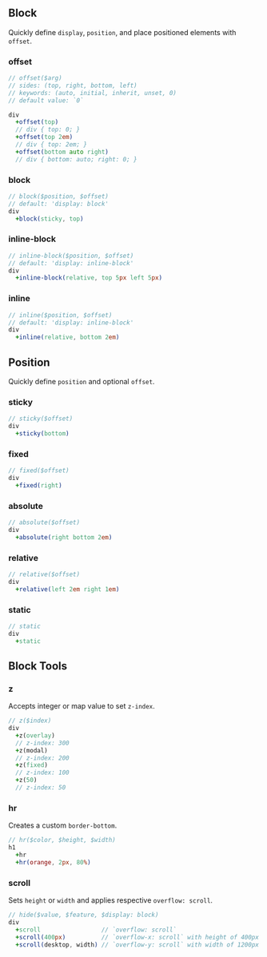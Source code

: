 ## Block
Quickly define `display`, `position`, and place positioned elements with `offset`.

### offset
```sass
// offset($arg)
// sides: (top, right, bottom, left)
// keywords: (auto, initial, inherit, unset, 0)
// default value: `0`

div
  +offset(top)
  // div { top: 0; }
  +offset(top 2em)
  // div { top: 2em; }
  +offset(bottom auto right)
  // div { bottom: auto; right: 0; }
```

### block
```sass
// block($position, $offset)
// default: 'display: block'
div
  +block(sticky, top)
```

### inline-block
```sass
// inline-block($position, $offset)
// default: 'display: inline-block'
div
  +inline-block(relative, top 5px left 5px)
```

### inline
```sass
// inline($position, $offset)
// default: 'display: inline-block'
div
  +inline(relative, bottom 2em)
```

## Position
Quickly define `position` and optional `offset`.

### sticky
```sass
// sticky($offset)
div
  +sticky(bottom)
```

### fixed
```sass
// fixed($offset)
div
  +fixed(right)
```

### absolute
```sass
// absolute($offset)
div
  +absolute(right bottom 2em)
```

### relative
```sass
// relative($offset)
div
  +relative(left 2em right 1em)
```

### static
```sass
// static
div
  +static
```

## Block Tools

### z
Accepts integer or map value to set `z-index`.
```sass
// z($index)
div
  +z(overlay)
  // z-index: 300
  +z(modal)
  // z-index: 200
  +z(fixed)
  // z-index: 100
  +z(50)
  // z-index: 50
```

### hr
Creates a custom `border-bottom`.
```sass
// hr($color, $height, $width)
h1
  +hr
  +hr(orange, 2px, 80%)
```

### scroll
Sets `height` or `width` and applies respective `overflow: scroll`.
```sass
// hide($value, $feature, $display: block)
div
  +scroll                 // `overflow: scroll`
  +scroll(400px)          // `overflow-x: scroll` with height of 400px
  +scroll(desktop, width) // `overflow-y: scroll` with width of 1200px
```
